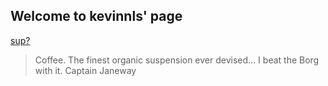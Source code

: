 ## Welcome to kevinnls' page

[sup?](./link.html)

> Coffee. The finest organic suspension ever devised... I beat the Borg with it.
>  Captain Janeway
